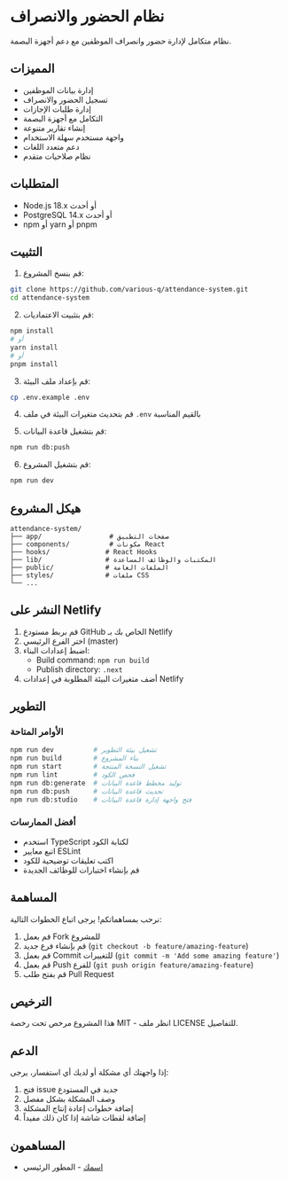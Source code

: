 # نظام الحضور والانصراف

نظام متكامل لإدارة حضور وانصراف الموظفين مع دعم أجهزة البصمة.

## المميزات

* إدارة بيانات الموظفين
* تسجيل الحضور والانصراف
* إدارة طلبات الإجازات
* التكامل مع أجهزة البصمة
* إنشاء تقارير متنوعة
* واجهة مستخدم سهلة الاستخدام
* دعم متعدد اللغات
* نظام صلاحيات متقدم

## المتطلبات

* Node.js 18.x أو أحدث
* PostgreSQL 14.x أو أحدث
* npm أو yarn أو pnpm

## التثبيت

1. قم بنسخ المشروع:
```bash
git clone https://github.com/various-q/attendance-system.git
cd attendance-system
```

2. قم بتثبيت الاعتماديات:
```bash
npm install
# أو
yarn install
# أو
pnpm install
```

3. قم بإعداد ملف البيئة:
```bash
cp .env.example .env
```

4. قم بتحديث متغيرات البيئة في ملف `.env` بالقيم المناسبة

5. قم بتشغيل قاعدة البيانات:
```bash
npm run db:push
```

6. قم بتشغيل المشروع:
```bash
npm run dev
```

## هيكل المشروع

```
attendance-system/
├── app/                 # صفحات التطبيق
├── components/          # مكونات React
├── hooks/              # React Hooks
├── lib/                # المكتبات والوظائف المساعدة
├── public/             # الملفات العامة
├── styles/             # ملفات CSS
└── ...
```

## النشر على Netlify

1. قم بربط مستودع GitHub الخاص بك بـ Netlify
2. اختر الفرع الرئيسي (master)
3. اضبط إعدادات البناء:
   * Build command: `npm run build`
   * Publish directory: `.next`
4. أضف متغيرات البيئة المطلوبة في إعدادات Netlify

## التطوير

### الأوامر المتاحة

```bash
npm run dev          # تشغيل بيئة التطوير
npm run build        # بناء المشروع
npm run start        # تشغيل النسخة المنتجة
npm run lint         # فحص الكود
npm run db:generate  # توليد مخطط قاعدة البيانات
npm run db:push      # تحديث قاعدة البيانات
npm run db:studio    # فتح واجهة إدارة قاعدة البيانات
```

### أفضل الممارسات

* استخدم TypeScript لكتابة الكود
* اتبع معايير ESLint
* اكتب تعليقات توضيحية للكود
* قم بإنشاء اختبارات للوظائف الجديدة

## المساهمة

نرحب بمساهماتكم! يرجى اتباع الخطوات التالية:

1. قم بعمل Fork للمشروع
2. قم بإنشاء فرع جديد (`git checkout -b feature/amazing-feature`)
3. قم بعمل Commit للتغييرات (`git commit -m 'Add some amazing feature'`)
4. قم بعمل Push للفرع (`git push origin feature/amazing-feature`)
5. قم بفتح طلب Pull Request

## الترخيص

هذا المشروع مرخص تحت رخصة MIT - انظر ملف LICENSE للتفاصيل.

## الدعم

إذا واجهتك أي مشكلة أو لديك أي استفسار، يرجى:
1. فتح issue جديد في المستودع
2. وصف المشكلة بشكل مفصل
3. إضافة خطوات إعادة إنتاج المشكلة
4. إضافة لقطات شاشة إذا كان ذلك مفيداً

## المساهمون

- [اسمك](https://github.com/username) - المطور الرئيسي 